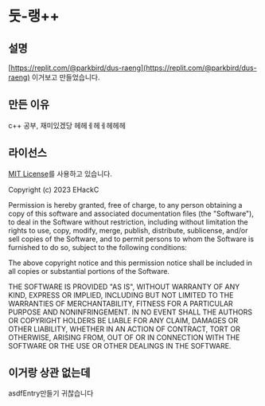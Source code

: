 # 둣-랭++

## 설명
[https://replit.com/@parkbird/dus-raeng](https://replit.com/@parkbird/dus-raeng) 이거보고 만들었습니다.

## 만든 이유
c++ 공부, 재미있겠당 헤헤ㅔ헤ㅔ헤헤헤

## 라이선스
[MIT License](https://opensource.org/licenses/MIT)를 사용하고 있습니다.

Copyright (c) 2023 EHackC

Permission is hereby granted, free of charge, to any person obtaining a copy
of this software and associated documentation files (the "Software"), to deal
in the Software without restriction, including without limitation the rights
to use, copy, modify, merge, publish, distribute, sublicense, and/or sell
copies of the Software, and to permit persons to whom the Software is
furnished to do so, subject to the following conditions:

The above copyright notice and this permission notice shall be included in all
copies or substantial portions of the Software.

THE SOFTWARE IS PROVIDED "AS IS", WITHOUT WARRANTY OF ANY KIND, EXPRESS OR
IMPLIED, INCLUDING BUT NOT LIMITED TO THE WARRANTIES OF MERCHANTABILITY,
FITNESS FOR A PARTICULAR PURPOSE AND NONINFRINGEMENT. IN NO EVENT SHALL THE
AUTHORS OR COPYRIGHT HOLDERS BE LIABLE FOR ANY CLAIM, DAMAGES OR OTHER
LIABILITY, WHETHER IN AN ACTION OF CONTRACT, TORT OR OTHERWISE, ARISING FROM,
OUT OF OR IN CONNECTION WITH THE SOFTWARE OR THE USE OR OTHER DEALINGS IN THE
SOFTWARE.


## 이거랑 상관 없는데
asdfEntry만들기 귀찮습니다
